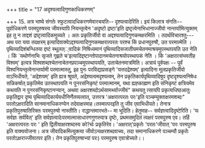 +++
title = "17 अदृश्यत्वादिगुणकाधिकरणम्"

+++
15. अत्र भाष्ये संगतेः स्फुटत्वादधिकरणमेवारचयति-- दृश्यत्वादेरिति। इयं किलात्र संगतिः-- पूर्वाधिकरणे परमपुरुषस्य जीवस्यापि नियन्तृत्वेन 'अदृष्टो द्रष्टा'इति द्रष्टृत्वेनाभिधानाज्जीवो नान्तर्यामित्युक्तम् इह तु न ताद्दशं द्रष्टृत्वादिकमुच्यते । अतः प्रकृतिर्जीवो वा अद्दश्यत्वादिगुणकमक्षरमिति । तदर्थविचारश्तु---अथ परा यया तदक्षरम् इत्यादिवाक्येऽद्दश्यत्वादिगुणकमक्षरात्परतः परश्च किं प्रधानपुरुषौ, उत परमात्मेति । पृथिव्यादिशंबन्धितया द्दष्टं स्थूलत््वादिकं निषिध्यमानं पृथिव्यादिसजातीयमचेतनमाश्रयमुपस्थापयति उत नेति । किं `यथोर्णनाभिः सृजते गृह्णते च'इत्यादिद्दष्टान्तोपादानमचेतनाश्रयोपस्थापकं नेति । किं 'अक्षरात्संभवतीह विश्वम्' इत्यत्र विश्वशब्दश्चेतनाचेतनप्रपञ्चमुपस्थापयति, उताचेतनमात्रमिति। अत्रायं पूर्वपक्षः -- पूर्वं विश्वनियन्तृत्वेनान्तर्यामी परमात्मास्तु, इह पुनः परविद्याप्रसङ्गे 'यत्तदद्रेश्यम्' इत्यादिना मूलप्रकृतिर्जीवो वाऽभिधीयते, 'अद्रेशयम्' इति ह्यत्र श्रूयते, अद्रेश्यत्वमदृश्यत्वम्, तेन प्रकृतिकार्यपृथिव्यादिषुप दृष्टदृश्यत्वनिषेधः सन्निकर्षात् प्रकृतिमेव उतस्थापयति न पुनरसंनिकृष्टं परमात्मानम्, यथा ह्यह्काह्मण इति संनिकृष्टं क्षत्रियमेव कथयति न पुनरसंनिकृष्टानन्यान्, अथवा अक्षरशब्दोऽर्थसामर्थ्याज्जीवं" कथयतु त्सायपि प्रकृत्यधिष्ठआतुः प्रकृतिद्वार दृष्य पृथिव्यादिकार्ययधीनिर्णेतव्यत्वात्, उत्तरत्र 'अक्षरात्परतः परः'इति पञ्चम्युक्ताक्षरमशब्दः" परतोऽक्षरादिति सानमानाधिकरण्येन तदेवाक्षरमाह।तस्मात्परइति तु जीव एवाभिधीयते। तेनात्र प्रकृतिपुरुषातिरिक्तः परमपुरुषो नास्तीति। राद्धान्तमारभते-- मा भूदिति। हेतुमाह-- सर्वज्ञत्वादिदृष्टेरिति। 'यः सर्वज्ञः सर्ववित्' इति सर्वज्ञत्वादेःपरमात्मासाधारणगुणस्यात्र दृष्टेः, प्रथमसमुदितं त्वक्षरं परमपुरुष एव। तर्हि 'अक्षरात्परतः परः ' इति द्वितीयाक्षरशब्दस्य को?र्थः प्रकृतिरेव। 'अक्षरात्'प्रकृतेः 'परतः'जीवात् 'परः परमपुरुष इति वाक्ययोजना। अत्र जीवादिकमित्युक्त्या जीवोऽप्यक्षरशब्दवाच्यः, तदा समानाधिकरणे पञ्चम्यौ प्रकृतेः परतोऽक्षराज्जीवात्पर इति। तेन प्रकृतिपुरुषाभ्यां परः) परमपुरुष एवात्रोच्यते।।